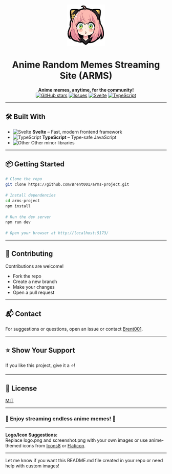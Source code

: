 <p align="center">
  <img src="https://raw.githubusercontent.com/Brent001/arms-project/main/static/assets/logo.png" alt="ARMS Logo" width="120"/>
</p>

<h1 align="center">Anime Random Memes Streaming Site (ARMS)</h1>

<p align="center">
  <b>Anime memes, anytime, for the community!</b><br>
  <a href="https://github.com/Brent001/arms-project"><img src="https://img.shields.io/github/stars/Brent001/arms-project?style=social" alt="GitHub stars"></a>
  <a href="https://github.com/Brent001/arms-project/issues"><img src="https://img.shields.io/github/issues/Brent001/arms-project" alt="Issues"></a>
  <a href="#"><img src="https://img.shields.io/badge/Svelte-%23FF3E00.svg?style=flat&logo=svelte&logoColor=white" alt="Svelte"></a>
  <a href="#"><img src="https://img.shields.io/badge/TypeScript-%23007ACC.svg?style=flat&logo=typescript&logoColor=white" alt="TypeScript"></a>
</p>

---

## 🛠️ Built With

- <img src="https://img.shields.io/badge/Svelte-%23FF3E00.svg?style=flat&logo=svelte&logoColor=white" alt="Svelte" height="20"/> **Svelte** – Fast, modern frontend framework
- <img src="https://img.shields.io/badge/TypeScript-%23007ACC.svg?style=flat&logo=typescript&logoColor=white" alt="TypeScript" height="20"/> **TypeScript** – Type-safe JavaScript
- <img src="https://img.shields.io/badge/Other-0.5%25-lightgrey" alt="Other" height="20"/> Other minor libraries

---

## 📦 Getting Started

```bash
# Clone the repo
git clone https://github.com/Brent001/arms-project.git

# Install dependencies
cd arms-project
npm install

# Run the dev server
npm run dev

# Open your browser at http://localhost:5173/
```

---

## 🤝 Contributing

Contributions are welcome!
- Fork the repo
- Create a new branch
- Make your changes
- Open a pull request

---

## 📬 Contact

For suggestions or questions, open an issue or contact [Brent001](https://github.com/Brent001).

---

## ⭐ Show Your Support

If you like this project, give it a ⭐️!

---

## 📄 License

[MIT](LICENSE)

---

### 🎉 Enjoy streaming endless anime memes! 🎉

---

**Logo/Icon Suggestions:**  
Replace logo.png and screenshot.png with your own images or use anime-themed icons from [Icons8](https://icons8.com/icons/set/anime) or [Flaticon](https://www.flaticon.com/search?word=anime).

---

Let me know if you want this README.md file created in your repo or need help with custom images!
